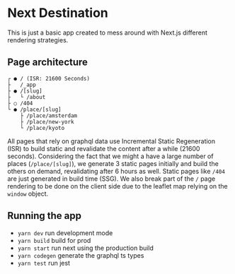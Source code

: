 # Next Destination

This is just a basic app created to mess around with Next.js different rendering strategies.

## Page architecture

```
┌ ● / (ISR: 21600 Seconds)
├   /_app
├ ● /[slug]
├   └ /about
├ ○ /404
└ ● /place/[slug]
    ├ /place/amsterdam
    ├ /place/new-york
    └ /place/kyoto
```

All pages that rely on graphql data use Incremental Static Regeneration (ISR) to build static and revalidate the content after a while (21600 seconds). Considering the fact that we might a have a large number of places (`/place/[slug]`), we generate 3 static pages initially and build the others on demand, revalidating after 6 hours as well. Static pages like `/404` are just generated in build time (SSG).
We also break part of the `/` page rendering to be done on the client side due to the leaflet map relying on the `window` object.

## Running the app

- `yarn dev` run development mode
- `yarn build` build for prod
- `yarn start` run next using the production build
- `yarn codegen` generate the graphql ts types
- `yarn test` run jest
